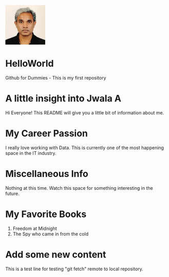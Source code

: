 ![headshot](Jwala_Photo.jpg)
# HelloWorld
Github for Dummies - This is my first repository

# A little insight into Jwala A
Hi Everyone! This README will give you a little bit of information about me.

# My Career Passion
I really love working with Data. This is currently one of the most happening space in the IT industry.

# Miscellaneous Info
Nothing at this time. Watch this space for something interesting in the future.

# My Favorite Books
1. Freedom at Midnight
2. The Spy who came in from the cold

# Add some new content
This is a test line for testing "git fetch" remote to local repository. 
